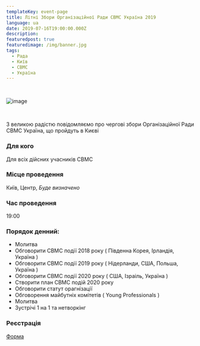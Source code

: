 ```yaml
---
templateKey: event-page
title: Літні Збори Організаційної Ради CBMC Україна 2019
language: ua
date: 2019-07-16T19:00:00.000Z
description: 
featuredpost: true
featuredimage: /img/banner.jpg
tags:
  - Рада
  - Київ
  - CBMC
  - Україна
---
```


&nbsp;

![image](/img/CBMCSummerBoardMeetingKyivUkraine2019Thumbnail.jpg)

&nbsp;

З великою радістю повідомляємо про чергові збори Організаційної Ради CBMC Україна, що пройдуть в Києві

### Для кого

Для всіх дійсних учасників CBMC

### Місце проведення

Київ, Центр, *Буде визначено*

### Час проведення

19:00

### Порядок денний:

* Молитва
* Обговорити CBMC події 2018 року ( Південна Корея, Ірландія, Україна )
* Обговорити CBMC події 2019 року ( Нідерланди, США, Польша, Україна )
* Обговорити CBMC події 2020 року ( США, Ізраіль, Україна )
* Створити план CBMC подій 2020 року
* Обговорити статут орагнізації
* Обговорення майбутніх комітетів ( Young Professionals )
* Молитва
* Зустрічі 1 на 1 та нетворкінг

### Реєстрація

[Форма](http://bit.ly/CBMCUkraineKyiv2019)